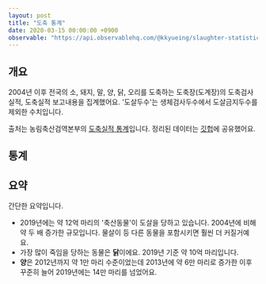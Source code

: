 ```yaml
---
layout: post
title: "도축 통계"
date: 2020-03-15 00:00:00 +0900
observable: "https://api.observablehq.com/@kkyueing/slaughter-statistics.js?v=3"
---
```

## 개요

2004년 이후 전국의 소, 돼지, 말, 양, 닭, 오리를 도축하는 도축장(도계장)의 도축검사실적, 도축실적 보고내용을 집계했어요. '도살두수'는 생체검사두수에서 도살금지두수를 제외한 수치입니다.

출처는 농림축산검역본부의 [도축실적 통계](http://www.qia.go.kr/livestock/clean/listTcsjWebAction.do?clear=1)입니다. 정리된 데이터는 [깃헙](https://github.com/veganstudies/stats/blob/master/slaughter-kr.csv)에 공유했어요.

## 통계

<div id="ob-viewof-filter" class="ob-block"></div>

<div id="ob-chart" class="ob-block"></div>

## 요약

간단한 요약입니다.

* 2019년에는 약 12억 마리의 '축산동물'이 도살을 당하고 있습니다. 2004년에 비해 약 두 배 증가한 규모입니다. 물살이 등 다른 동물을 포함시키면 훨씬 더 커질거예요.
* 가장 많이 죽임을 당하는 동물은 **닭**이에요. 2019년 기준 약 10억 마리입니다.
* **양**은 2012년까지 약 1만 마리 수준이었는데 2013년에 약 6만 마리로 증가한 이후 꾸준히 늘어 2019년에는 14만 마리를 넘었어요.
